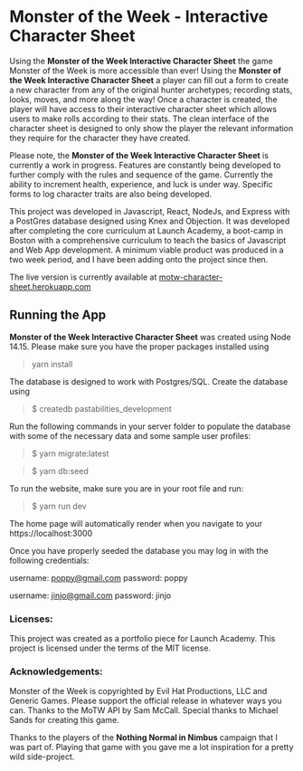 # Monster of the Week - Interactive Character Sheet

Using the **Monster of the Week Interactive Character Sheet** the game Monster of the Week is more accessible than ever! Using the **Monster of the Week Interactive Character Sheet** a player can fill out a form to create a new character from any of the original hunter archetypes; recording stats, looks, moves, and more along the way! Once a character is created, the player will have access to their interactive character sheet which allows users to make rolls according to their stats. The clean interface of the character sheet is designed to only show the player the relevant information they require for the character they have created.

Please note, the **Monster of the Week Interactive Character Sheet** is currently a work in progress. Features are constantly being developed to further comply with the rules and sequence of the game. Currently the ability to increment health, experience, and luck is under way. Specific forms to log character traits are also being developed.

This project was developed in Javascript, React, NodeJs, and Express with a PostGres database designed using Knex and Objection. It was developed after completing the core curriculum at Launch Academy, a boot-camp in Boston with a comprehensive curriculum to teach the basics of Javascript and Web App development. A minimum viable product was produced in a two week period, and I have been adding onto the project since then.

The live version is currently available at [motw-character-sheet.herokuapp.com](motw-character-sheet.herokuapp.com)

## Running the App

**Monster of the Week Interactive Character Sheet** was created using Node 14.15. Please make sure you have the proper packages installed using

> yarn install

The database is designed to work with Postgres/SQL. Create the database using

> $ createdb pastabilities_development

Run the following commands in your server folder to populate the database with some of the necessary data and some sample user profiles:

> $ yarn migrate:latest

> $ yarn db:seed

To run the website, make sure you are in your root file and run:

> $ yarn run dev

The home page will automatically render when you navigate to your https://localhost:3000

Once you have properly seeded the database you may log in with the following credentials:

username: poppy@gmail.com
password: poppy

username: jinjo@gmail.com
password: jinjo

### Licenses:

This project was created as a portfolio piece for Launch Academy. This project is licensed under the terms of the MIT license.

### Acknowledgements:

Monster of the Week is copyrighted by Evil Hat Productions, LLC and Generic Games. Please support the official release in whatever ways you can. Thanks to the MoTW API by Sam McCall. Special thanks to Michael Sands for creating this game.

Thanks to the players of the **Nothing Normal in Nimbus** campaign that I was part of. Playing that game with you gave me a lot inspiration for a pretty wild side-project.
